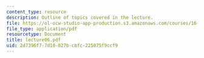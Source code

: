 ```yaml
---
content_type: resource
description: Outline of topics covered in the lecture.
file: https://ol-ocw-studio-app-production.s3.amazonaws.com/courses/16-322-stochastic-estimation-and-control-fall-2004/2d7396f77d10027bcbfc225075f9ccf9_lecture06.pdf
file_type: application/pdf
resourcetype: Document
title: lecture06.pdf
uid: 2d7396f7-7d10-027b-cbfc-225075f9ccf9
---
```

